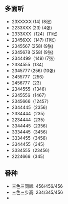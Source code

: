 

## 多面听

+ 23XXXXX (14) (8张)
+ 2233XXX (23) (4张)
+ 2333XXX（124）(11张)
+ 23456XX（147) (11张)
+ 2345567 (258) (9张)
+ 2345678 (258) (9张)
+ 2344499（149) (7张)
+ 2334555（134）
+ 2345777 (256) (10张)
+ 3455777（256）
+ 2456777（23）
+ 2344555（1346）
+ 2345556（1467）
+ 2345666（12457）
+ 2344445（2356）
+ 2334444（235）
+ 2234444（235）
+ 3344445（2356）
+ 3334445（3456）
+ 3334455（3456）
+ 3344455（345）
+ 3334555（23456）
+ 2224666（345）

## 番种

+ 三色三同顺: 456/456/456
+ 三色三步高: 234/345/456
+ 